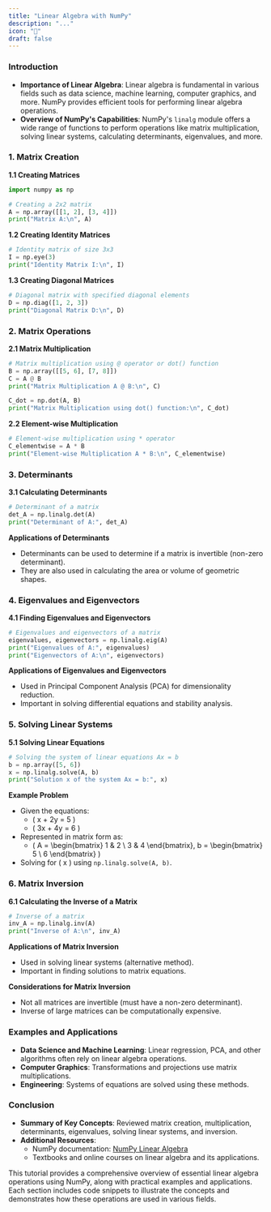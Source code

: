 ```yaml
---
title: "Linear Algebra with NumPy"
description: "..."
icon: "🎲"
draft: false
---
```


### Introduction
- **Importance of Linear Algebra**: Linear algebra is fundamental in various fields such as data science, machine learning, computer graphics, and more. NumPy provides efficient tools for performing linear algebra operations.
- **Overview of NumPy's Capabilities**: NumPy's `linalg` module offers a wide range of functions to perform operations like matrix multiplication, solving linear systems, calculating determinants, eigenvalues, and more.

### 1. Matrix Creation
**1.1 Creating Matrices**
```python
import numpy as np

# Creating a 2x2 matrix
A = np.array([[1, 2], [3, 4]])
print("Matrix A:\n", A)
```

**1.2 Creating Identity Matrices**
```python
# Identity matrix of size 3x3
I = np.eye(3)
print("Identity Matrix I:\n", I)
```

**1.3 Creating Diagonal Matrices**
```python
# Diagonal matrix with specified diagonal elements
D = np.diag([1, 2, 3])
print("Diagonal Matrix D:\n", D)
```

### 2. Matrix Operations

**2.1 Matrix Multiplication**
```python
# Matrix multiplication using @ operator or dot() function
B = np.array([[5, 6], [7, 8]])
C = A @ B
print("Matrix Multiplication A @ B:\n", C)

C_dot = np.dot(A, B)
print("Matrix Multiplication using dot() function:\n", C_dot)
```

**2.2 Element-wise Multiplication**
```python
# Element-wise multiplication using * operator
C_elementwise = A * B
print("Element-wise Multiplication A * B:\n", C_elementwise)
```

### 3. Determinants
**3.1 Calculating Determinants**
```python
# Determinant of a matrix
det_A = np.linalg.det(A)
print("Determinant of A:", det_A)
```

**Applications of Determinants**
- Determinants can be used to determine if a matrix is invertible (non-zero determinant).
- They are also used in calculating the area or volume of geometric shapes.

### 4. Eigenvalues and Eigenvectors
**4.1 Finding Eigenvalues and Eigenvectors**
```python
# Eigenvalues and eigenvectors of a matrix
eigenvalues, eigenvectors = np.linalg.eig(A)
print("Eigenvalues of A:", eigenvalues)
print("Eigenvectors of A:\n", eigenvectors)
```

**Applications of Eigenvalues and Eigenvectors**
- Used in Principal Component Analysis (PCA) for dimensionality reduction.
- Important in solving differential equations and stability analysis.

### 5. Solving Linear Systems
**5.1 Solving Linear Equations**
```python
# Solving the system of linear equations Ax = b
b = np.array([5, 6])
x = np.linalg.solve(A, b)
print("Solution x of the system Ax = b:", x)
```

**Example Problem**
- Given the equations:
  - \( x + 2y = 5 \)
  - \( 3x + 4y = 6 \)
- Represented in matrix form as:
  - \( A = \begin{bmatrix} 1 & 2 \\ 3 & 4 \end{bmatrix}, b = \begin{bmatrix} 5 \\ 6 \end{bmatrix} \)
- Solving for \( x \) using `np.linalg.solve(A, b)`.

### 6. Matrix Inversion
**6.1 Calculating the Inverse of a Matrix**
```python
# Inverse of a matrix
inv_A = np.linalg.inv(A)
print("Inverse of A:\n", inv_A)
```

**Applications of Matrix Inversion**
- Used in solving linear systems (alternative method).
- Important in finding solutions to matrix equations.

**Considerations for Matrix Inversion**
- Not all matrices are invertible (must have a non-zero determinant).
- Inverse of large matrices can be computationally expensive.

### Examples and Applications
- **Data Science and Machine Learning**: Linear regression, PCA, and other algorithms often rely on linear algebra operations.
- **Computer Graphics**: Transformations and projections use matrix multiplications.
- **Engineering**: Systems of equations are solved using these methods.

### Conclusion
- **Summary of Key Concepts**: Reviewed matrix creation, multiplication, determinants, eigenvalues, solving linear systems, and inversion.
- **Additional Resources**: 
  - NumPy documentation: [NumPy Linear Algebra](https://numpy.org/doc/stable/reference/routines.linalg.html)
  - Textbooks and online courses on linear algebra and its applications.
  
This tutorial provides a comprehensive overview of essential linear algebra operations using NumPy, along with practical examples and applications. Each section includes code snippets to illustrate the concepts and demonstrates how these operations are used in various fields.